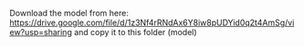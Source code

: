 Download the model from here:
https://drive.google.com/file/d/1z3Nf4rRNdAx6Y8iw8pUDYid0q2t4AmSg/view?usp=sharing 
and copy it to this folder (model)
